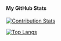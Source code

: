 <!--
**carry0987/carry0987** is a ✨ _special_ ✨ repository because its `README.md` (this file) appears on your GitHub profile.

Here are some ideas to get you started:

- 🔭 I’m currently working on ...
- 🌱 I’m currently learning ...
- 👯 I’m looking to collaborate on ...
- 🤔 I’m looking for help with ...
- 💬 Ask me about ...
- 📫 How to reach me: ...
- 😄 Pronouns: ...
- ⚡ Fun fact: ...
-->

#### My GitHub Stats
[![Contribution Stats](https://github-contribution-stats.vercel.app/api/?username=carry0987)](https://github.com/carry0987)

<a href="https://github.com/carry0987">
  <img align="center" src="https://github-readme-stats.vercel.app/api/top-langs/?username=carry0987&&hide=cmake&layout=compact&theme=dark" alt="Top Langs" />
</a>
